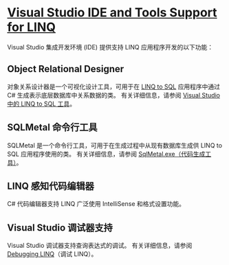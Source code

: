 # [Visual Studio IDE and Tools Support for LINQ](https://docs.microsoft.com/en-us/dotnet/csharp/programming-guide/concepts/linq/visual-studio-ide-and-tools-support-for-linq)

Visual Studio 集成开发环境 (IDE) 提供支持 LINQ 应用程序开发的以下功能：

## Object Relational Designer

对象关系设计器是一个可视化设计工具，可用于在 [LINQ to SQL](https://docs.microsoft.com/zh-cn/dotnet/framework/data/adonet/sql/linq/index) 应用程序中通过 C# 生成表示底层数据库中关系数据的类。 有关详细信息，请参阅 [Visual Studio 中的 LINQ to SQL 工具](https://docs.microsoft.com/zh-cn/visualstudio/data-tools/linq-to-sql-tools-in-visual-studio2)。

## SQLMetal 命令行工具

SQLMetal 是一个命令行工具，可用于在生成过程中从现有数据库生成供 LINQ to SQL 应用程序使用的类。 有关详细信息，请参阅 [SqlMetal.exe（代码生成工具）](https://docs.microsoft.com/zh-cn/dotnet/framework/tools/sqlmetal-exe-code-generation-tool)。

## LINQ 感知代码编辑器

C# 代码编辑器支持 LINQ 广泛使用 IntelliSense 和格式设置功能。

## Visual Studio 调试器支持

Visual Studio 调试器支持查询表达式的调试。 有关详细信息，请参阅 [Debugging LINQ](https://docs.microsoft.com/zh-cn/visualstudio/debugger/debugging-linq)（调试 LINQ）。